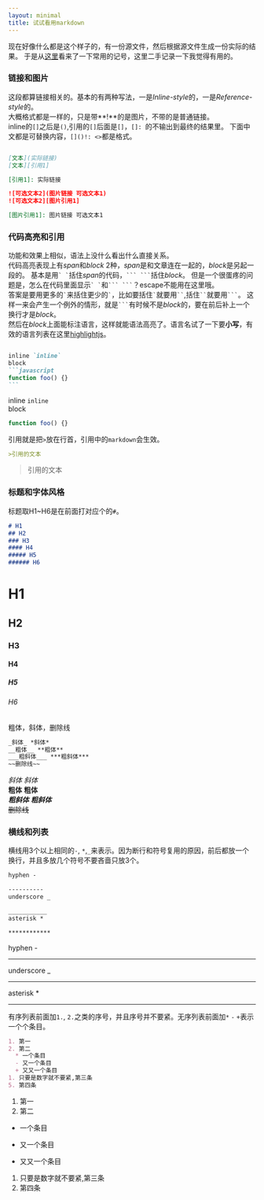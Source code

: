 ```yaml
---
layout: minimal
title: 试试看用markdown
---
```


现在好像什么都是这个样子的，有一份源文件，然后根据源文件生成一份实际的结果。
于是从[这里][cheatsheet]看来了一下常用的记号，这里二手记录一下我觉得有用的。
### 链接和图片
这段都算链接相关的。基本的有两种写法，一是*Inline-style*的，一是*Reference-style*的。  
大概格式都是一样的，只是带**!**的是图片，不带的是普通链接。  
inline的`[]`之后是`()`,引用的`[]`后面是`[]`，`[]: `的不输出到最终的结果里。
下面中文都是可替换内容，`[]()!: <>`都是格式。  


``` markdown

[文本](实际链接)
[文本][引用1]

[引用1]: 实际链接

![可选文本2](图片链接 可选文本1)
![可选文本2][图片引用1]

[图片引用1]: 图片链接 可选文本1   

```

### 代码高亮和引用
功能和效果上相似，语法上没什么看出什么直接关系。  
代码高亮表现上有*span*和*block* 2种，*span*是和文章连在一起的，*block*是另起一段的。
基本是用`` ` ` ``括住*span*的代码，```` ``` ``` ````括住*block*。
但是一个很蛋疼的问题是，怎么在代码里面显示`` ` ` ``和```` ``` ``` ````？escape不能用在这里哦。  
答案是要用更多的`` ` ``来括住更少的`` ` ``，比如要括住`` ` ``就要用``` `` ```,括住``` `` ```就要用```` ``` ````。
这样一来会产生一个例外的情形，就是```` ``` ````有时候不是*block*的，要在前后补上一个换行才是*block*。  
然后在*block*上面能标注语言，这样就能语法高亮了。语言名试了一下要**小写**，有效的语言列表在这里[highlightjs]。  

````markdown

inline `inline`  
block 
```javascript
function foo() {}
```

````

>
inline `inline`  
block 
```javascript
function foo() {}
```


引用就是把`>`放在行首，引用中的`markdown`会生效。

```markdown
>引用的文本
```

>引用的文本


### 标题和字体风格
标题取H1~H6是在前面打对应个的`#`。  

```markdown
# H1  
## H2  
### H3  
#### H4  
##### H5  
###### H6  
```

>
# H1  
## H2  
### H3  
#### H4  
##### H5  
###### H6  

粗体，斜体，删除线

```markdown
_斜体_ *斜体*  
__粗体__ **粗体**  
___粗斜体___ ***粗斜体***  
~~删除线~~
```

>
_斜体_ *斜体*  
__粗体__ **粗体**  
___粗斜体___ ***粗斜体***  
~~删除线~~

### 横线和列表
横线用3个以上相同的`-`, `*`,`_`来表示。因为断行和符号复用的原因，前后都放一个换行，并且多放几个符号不要吝啬只放3个。

```markdown
hyphen -

----------
underscore _

___________
asterisk *

************
```
>
hyphen -
>
----------
underscore _
>
___________
asterisk *
>
************


有序列表前面加`1.`, `2.`之类的序号，并且序号并不要紧。无序列表前面加`*` `-` `+`表示一个个条目。

```markdown
1. 第一
2. 第二
  * 一个条目
  - 又一个条目
  + 又又一个条目
1. 只要是数字就不要紧,第三条
5. 第四条
```

>
1. 第一
2. 第二
  * 一个条目
  - 又一个条目
  + 又又一个条目
1. 只要是数字就不要紧,第三条
5. 第四条

[cheatsheet]: https://github.com/adam-p/markdown-here/wiki/Markdown-Here-Cheatsheet
[highlightjs]: https://highlightjs.org/static/demo/